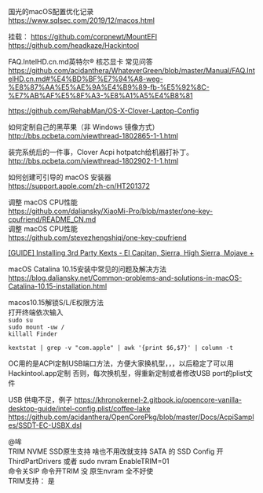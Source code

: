国光的macOS配置优化记录  
https://www.sqlsec.com/2019/12/macos.html



挂载： 
https://github.com/corpnewt/MountEFI  
https://github.com/headkaze/Hackintool  


FAQ.IntelHD.cn.md英特尔® 核芯显卡 常见问答
https://github.com/acidanthera/WhateverGreen/blob/master/Manual/FAQ.IntelHD.cn.md#%E4%BD%BF%E7%94%A8-weg-%E8%87%AA%E5%AE%9A%E4%B9%89-fb-%E5%92%8C-%E7%AB%AF%E5%8F%A3-%E8%A1%A5%E4%B8%81


https://github.com/RehabMan/OS-X-Clover-Laptop-Config  

如何定制自己的黑苹果（非 Windows 镜像方式）  
http://bbs.pcbeta.com/viewthread-1802865-1-1.html  

装完系统后的一件事，Clover Acpi hotpatch给机器打补丁。   
http://bbs.pcbeta.com/viewthread-1802902-1-1.html  

如何创建可引导的 macOS 安装器  
https://support.apple.com/zh-cn/HT201372  

调整 macOS CPU性能  
https://github.com/daliansky/XiaoMi-Pro/blob/master/one-key-cpufriend/README_CN.md  
调整 macOS CPU性能  
https://github.com/stevezhengshiqi/one-key-cpufriend  


[[GUIDE] Installing 3rd Party Kexts - El Capitan, Sierra, High Sierra, Mojave +](https://www.tonymacx86.com/threads/guide-installing-3rd-party-kexts-el-capitan-sierra-high-sierra-mojave.268964/)  


macOS Catalina 10.15安装中常见的问题及解决方法  
https://blog.daliansky.net/Common-problems-and-solutions-in-macOS-Catalina-10.15-installation.html  


macos10.15解锁S/L/E权限方法  
打开终端依次输入  
`sudo su`  
`sudo mount -uw /`  
`killall Finder`  
 
`kextstat | grep -v "com.apple" | awk '{print $6,$7}' | column -t`




OC用的是ACPI定制USB端口方法，方便大家换机型，，，以后稳定了可以用Hackintool.app定制
否则，每次换机型，得重新定制或者修改USB port的plist文件  


USB 供电不足，例子
https://khronokernel-2.gitbook.io/opencore-vanilla-desktop-guide/intel-config.plist/coffee-lake  
https://github.com/acidanthera/OpenCorePkg/blob/master/Docs/AcpiSamples/SSDT-EC-USBX.dsl

@哞  
TRIM NVME SSD原生支持 啥也不用改就支持  SATA 的 SSD Config 开 ThirdPartDrivers 或者  sudo nvram EnableTRIM=01  
命令关SIP 命令开TRIM 没 原生nvram 全不好使  
TRIM支持：	是  
